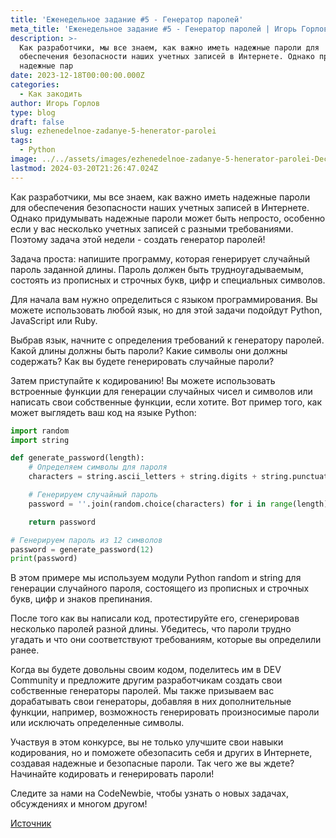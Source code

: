 ```yaml
---
title: 'Еженедельное задание #5 - Генератор паролей'
meta_title: 'Еженедельное задание #5 - Генератор паролей | Игорь Горлов - Фронтeндер'
description: >-
  Как разработчики, мы все знаем, как важно иметь надежные пароли для
  обеспечения безопасности наших учетных записей в Интернете. Однако придумывать
  надежные пар
date: 2023-12-18T00:00:00.000Z
categories:
  - Как закодить
author: Игорь Горлов
type: blog
draft: false
slug: ezhenedelnoe-zadanye-5-henerator-parolei
tags:
  - Python
image: ../../assets/images/ezhenedelnoe-zadanye-5-henerator-parolei-Dec-18-2023.avif
lastmod: 2024-03-20T21:26:47.024Z
---
```


Как разработчики, мы все знаем, как важно иметь надежные пароли для обеспечения безопасности наших учетных записей в Интернете. Однако придумывать надежные пароли может быть непросто, особенно если у вас несколько учетных записей с разными требованиями. Поэтому задача этой недели - создать генератор паролей!

Задача проста: напишите программу, которая генерирует случайный пароль заданной длины. Пароль должен быть трудноугадываемым, состоять из прописных и строчных букв, цифр и специальных символов.

Для начала вам нужно определиться с языком программирования. Вы можете использовать любой язык, но для этой задачи подойдут Python, JavaScript или Ruby.

Выбрав язык, начните с определения требований к генератору паролей. Какой длины должны быть пароли? Какие символы они должны содержать? Как вы будете генерировать случайные пароли?

Затем приступайте к кодированию! Вы можете использовать встроенные функции для генерации случайных чисел и символов или написать свои собственные функции, если хотите. Вот пример того, как может выглядеть ваш код на языке Python:

```py
import random
import string

def generate_password(length):
    # Определяем символы для пароля
    characters = string.ascii_letters + string.digits + string.punctuation

    # Генерируем случайный пароль
    password = ''.join(random.choice(characters) for i in range(length))

    return password

# Генерируем пароль из 12 символов
password = generate_password(12)
print(password)
```

В этом примере мы используем модули Python random и string для генерации случайного пароля, состоящего из прописных и строчных букв, цифр и знаков препинания.

После того как вы написали код, протестируйте его, сгенерировав несколько паролей разной длины. Убедитесь, что пароли трудно угадать и что они соответствуют требованиям, которые вы определили ранее.

Когда вы будете довольны своим кодом, поделитесь им в DEV Community и предложите другим разработчикам создать свои собственные генераторы паролей. Мы также призываем вас дорабатывать свои генераторы, добавляя в них дополнительные функции, например, возможность генерировать произносимые пароли или исключать определенные символы.

Участвуя в этом конкурсе, вы не только улучшите свои навыки кодирования, но и поможете обезопасить себя и других в Интернете, создавая надежные и безопасные пароли. Так чего же вы ждете? Начинайте кодировать и генерировать пароли!

Следите за нами на CodeNewbie, чтобы узнать о новых задачах, обсуждениях и многом другом!

[Источник](https://dev.to/codenewbieteam/weekly-challenge-5-password-generator-18fd)
